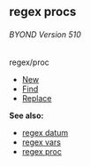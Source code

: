 ## regex procs 
###### BYOND Version 510

<!-- -->
regex/proc
+   [New](/ref/proc/regex.md) 
+   [Find](/ref/regex/proc/Find.md) 
+   [Replace](/ref/regex/proc/Replace.md) 

**See also:**
+   [regex datum](/ref/regex.md) 
+   [regex vars](/ref/regex/var.md) 
+   [regex proc](/ref/proc/regex.md) 